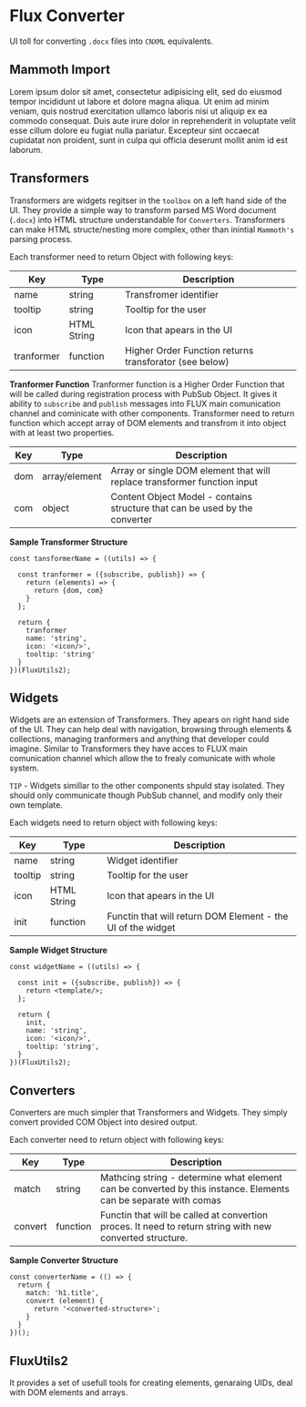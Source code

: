 # Flux Converter #

UI toll for converting `.docx` files into `CNXML` equivalents.


## Mammoth Import ##
Lorem ipsum dolor sit amet, consectetur adipisicing elit, sed do eiusmod tempor incididunt ut labore et dolore magna aliqua. Ut enim ad minim veniam, quis nostrud exercitation ullamco laboris nisi ut aliquip ex ea commodo consequat. Duis aute irure dolor in reprehenderit in voluptate velit esse cillum dolore eu fugiat nulla pariatur. Excepteur sint occaecat cupidatat non proident, sunt in culpa qui officia deserunt mollit anim id est laborum.

## Transformers ##
Transformers are widgets regitser in the `toolbox` on a left hand side of the UI. They provide a simple way to
transform parsed MS Word document (`.docx`) into HTML structure understandable for `Converters`. Transformers can
make HTML structe/nesting more complex, other than inintial `Mammoth's` parsing process.

Each transformer need to return Object with following keys:

| Key | Type | Description |
|-----|------|-------------|
| name | string | Transfromer identifier |
| tooltip | string | Tooltip for the user |
| icon | HTML String | Icon that apears in the UI  |
| tranformer | function | Higher Order Function returns transforator (see below) |

**Tranformer Function**
Tranformer function is a Higher Order Function that will be called during registration process with PubSub Object. It gives it
ability to `subscribe` and `publish` messages into FLUX main comunication channel and cominicate with other components. Transformer need to return function which accept array of DOM elements and transfrom it into object with at least two properties.

| Key | Type | Description |
|-----|------|-------------|
| dom | array/element | Array or single DOM element that will replace transformer function input |
| com | object | Content Object Model - contains structure that can be used by the converter |

**Sample Transformer Structure**
```
const tansformerName = ((utils) => {

  const tranformer = ({subscribe, publish}) => {
    return (elements) => {
      return {dom, com}        
    }
  };

  return {
    tranformer
    name: 'string',
    icon: '<icon/>',
    tooltip: 'string'    
  }
})(FluxUtils2);
```

## Widgets ##
Widgets are an extension of Transformers. They apears on right hand side of the UI. They can help deal with navigation, browsing through elements & collections, managing tranformers and anything that developer could imagine. Similar to Transformers they have acces to FLUX main comunication channel which allow the to frealy comunicate with whole system.

`TIP` - Widgets simillar to the other components shpuld stay isolated. They should only communicate though PubSub channel, and modify only their own template.

Each widgets need to return object with following keys:

| Key | Type | Description |
|-----|------|-------------|
| name | string | Widget identifier |
| tooltip | string | Tooltip for the user |
| icon | HTML String | Icon that apears in the UI |
| init | function | Functin that will return DOM Element - the UI of the widget |

**Sample Widget Structure**
```
const widgetName = ((utils) => {

  const init = ({subscribe, publish}) => {  
    return <template/>;
  };

  return {
    init,
    name: 'string',
    icon: '<icon/>',
    tooltip: 'string',
  }
})(FluxUtils2);
```


## Converters ##
Converters are much simpler that Transformers and Widgets. They simply convert provided COM Object into desired output.

Each converter need to return object with following keys:

| Key | Type | Description |
|-----|------|-------------|
| match | string | Mathcing string - determine what element can be converted by this instance. Elements can be separate with comas |
| convert | function | Functin that will be called at convertion proces. It need to return string with new converted structure.|

**Sample Converter Structure**
```
const converterName = (() => {
  return {
    match: 'h1.title',
    convert (element) {
      return '<converted-structure>';
    }
  }
})();

```

## FluxUtils2 ##
It provides a set of usefull tools for creating elements, genaraing UIDs, deal with DOM elements and arrays.
